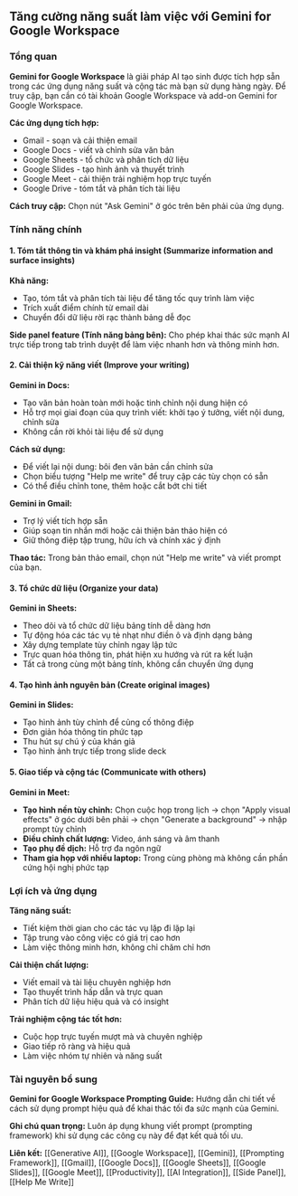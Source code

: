 ## Tăng cường năng suất làm việc với Gemini for Google Workspace

### Tổng quan

**Gemini for Google Workspace** là giải pháp AI tạo sinh được tích hợp sẵn trong các ứng dụng năng suất và cộng tác mà bạn sử dụng hàng ngày. Để truy cập, bạn cần có tài khoản Google Workspace và add-on Gemini for Google Workspace.

**Các ứng dụng tích hợp:**

- Gmail - soạn và cải thiện email
- Google Docs - viết và chỉnh sửa văn bản
- Google Sheets - tổ chức và phân tích dữ liệu
- Google Slides - tạo hình ảnh và thuyết trình
- Google Meet - cải thiện trải nghiệm họp trực tuyến
- Google Drive - tóm tắt và phân tích tài liệu

**Cách truy cập:** Chọn nút "Ask Gemini" ở góc trên bên phải của ứng dụng.

### Tính năng chính

#### 1. Tóm tắt thông tin và khám phá insight (Summarize information and surface insights)

**Khả năng:**

- Tạo, tóm tắt và phân tích tài liệu để tăng tốc quy trình làm việc
- Trích xuất điểm chính từ email dài
- Chuyển đổi dữ liệu rời rạc thành bảng dễ đọc

**Side panel feature (Tính năng bảng bên):** Cho phép khai thác sức mạnh AI trực tiếp trong tab trình duyệt để làm việc nhanh hơn và thông minh hơn.

#### 2. Cải thiện kỹ năng viết (Improve your writing)

**Gemini in Docs:**

- Tạo văn bản hoàn toàn mới hoặc tinh chỉnh nội dung hiện có
- Hỗ trợ mọi giai đoạn của quy trình viết: khởi tạo ý tưởng, viết nội dung, chỉnh sửa
- Không cần rời khỏi tài liệu để sử dụng

**Cách sử dụng:**

- Để viết lại nội dung: bôi đen văn bản cần chỉnh sửa
- Chọn biểu tượng "Help me write" để truy cập các tùy chọn có sẵn
- Có thể điều chỉnh tone, thêm hoặc cắt bớt chi tiết

**Gemini in Gmail:**

- Trợ lý viết tích hợp sẵn
- Giúp soạn tin nhắn mới hoặc cải thiện bản thảo hiện có
- Giữ thông điệp tập trung, hữu ích và chính xác ý định

**Thao tác:** Trong bản thảo email, chọn nút "Help me write" và viết prompt của bạn.

#### 3. Tổ chức dữ liệu (Organize your data)

**Gemini in Sheets:**

- Theo dõi và tổ chức dữ liệu bảng tính dễ dàng hơn
- Tự động hóa các tác vụ tẻ nhạt như điền ô và định dạng bảng
- Xây dựng template tùy chỉnh ngay lập tức
- Trực quan hóa thông tin, phát hiện xu hướng và rút ra kết luận
- Tất cả trong cùng một bảng tính, không cần chuyển ứng dụng


#### 4. Tạo hình ảnh nguyên bản (Create original images)

**Gemini in Slides:**

- Tạo hình ảnh tùy chỉnh để củng cố thông điệp
- Đơn giản hóa thông tin phức tạp
- Thu hút sự chú ý của khán giả
- Tạo hình ảnh trực tiếp trong slide deck


#### 5. Giao tiếp và cộng tác (Communicate with others)

**Gemini in Meet:**

- **Tạo hình nền tùy chỉnh:** Chọn cuộc họp trong lịch → chọn "Apply visual effects" ở góc dưới bên phải → chọn "Generate a background" → nhập prompt tùy chỉnh
- **Điều chỉnh chất lượng:** Video, ánh sáng và âm thanh
- **Tạo phụ đề dịch:** Hỗ trợ đa ngôn ngữ
- **Tham gia họp với nhiều laptop:** Trong cùng phòng mà không cần phần cứng hội nghị phức tạp


### Lợi ích và ứng dụng

**Tăng năng suất:**

- Tiết kiệm thời gian cho các tác vụ lặp đi lặp lại
- Tập trung vào công việc có giá trị cao hơn
- Làm việc thông minh hơn, không chỉ chăm chỉ hơn

**Cải thiện chất lượng:**

- Viết email và tài liệu chuyên nghiệp hơn
- Tạo thuyết trình hấp dẫn và trực quan
- Phân tích dữ liệu hiệu quả và có insight

**Trải nghiệm cộng tác tốt hơn:**

- Cuộc họp trực tuyến mượt mà và chuyên nghiệp
- Giao tiếp rõ ràng và hiệu quả
- Làm việc nhóm tự nhiên và năng suất


### Tài nguyên bổ sung

**Gemini for Google Workspace Prompting Guide:** Hướng dẫn chi tiết về cách sử dụng prompt hiệu quả để khai thác tối đa sức mạnh của Gemini.

**Ghi chú quan trọng:** Luôn áp dụng khung viết prompt (prompting framework) khi sử dụng các công cụ này để đạt kết quả tối ưu.

**Liên kết:** [[Generative AI]], [[Google Workspace]], [[Gemini]], [[Prompting Framework]], [[Gmail]], [[Google Docs]], [[Google Sheets]], [[Google Slides]], [[Google Meet]], [[Productivity]], [[AI Integration]], [[Side Panel]], [[Help Me Write]]

